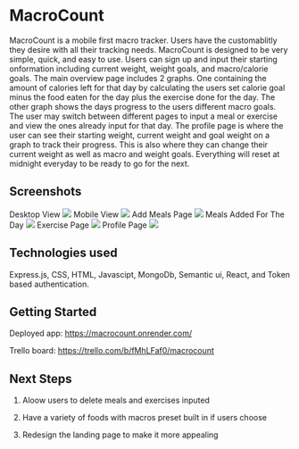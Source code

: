 # MacroCount

MacroCount is a mobile first macro tracker. Users have the customablitly they desire with all their tracking needs. MacroCount is designed to be very simple, quick, and easy to use. Users can sign up and input their starting onformation including current weight, weight goals, and macro/calorie goals. The main overview page includes 2 graphs. One containing the amount of calories left for that day by calculating the users set calorie goal minus the food eaten for the day plus the exercise done for the day. The other graph shows the days progress to the users different macro goals. The user may switch between different pages to input a meal or exercise and view the ones already input for that day. The profile page is where the user can see their starting weight, current weight and goal weight on a graph to track their progress. This is also where they can change their current weight as well as macro and weight goals. Everything will reset at midnight everyday to be ready to go for the next. 

## Screenshots
Desktop View
<img src="https://i.imgur.com/tooHryW.png">
Mobile View
<img src="https://i.imgur.com/lc3T8CI.png">
Add Meals Page
<img src="https://i.imgur.com/2cGGZak.png">
Meals Added For The Day
<img src="https://i.imgur.com/Mzw8hUb.png">
Exercise Page
<img src="https://i.imgur.com/T196qM3.png">
Profile Page
<img src="https://i.imgur.com/5LIq9mF.png">


## Technologies used 
Express.js, CSS, HTML, Javascipt, MongoDb, Semantic ui, React, and Token based authentication.

## Getting Started
Deployed app: https://macrocount.onrender.com/


Trello board:
https://trello.com/b/fMhLFaf0/macrocount


## Next Steps 
1. Aloow users to delete meals and exercises inputed

2. Have a variety of foods with macros preset built in if users choose

3. Redesign the landing page to make it more appealing